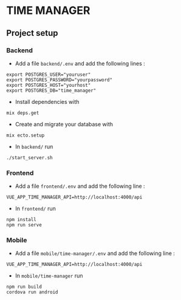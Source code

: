 # TIME MANAGER

## Project setup
### Backend
* Add a file `backend/.env` and add the following lines :
```
export POSTGRES_USER="youruser"
export POSTGRES_PASSWORD="yourpassword"
export POSTGRES_HOST="yourhost"
export POSTGRES_DB="time_manager"
```
* Install dependencies with 
```
mix deps.get
```
* Create and migrate your database with 
```
mix ecto.setup
```
* In `backend/` run
```
./start_server.sh
```

### Frontend
* Add a file `frontend/.env` and add the following line :
```
VUE_APP_TIME_MANAGER_API=http://localhost:4000/api
```
* In `frontend/` run
```
npm install
npm run serve
```

### Mobile
* Add a file `mobile/time-manager/.env` and add the following line :
```
VUE_APP_TIME_MANAGER_API=http://localhost:4000/api
```
* In `mobile/time-manager` run
```
npm run build
cordova run android
```
